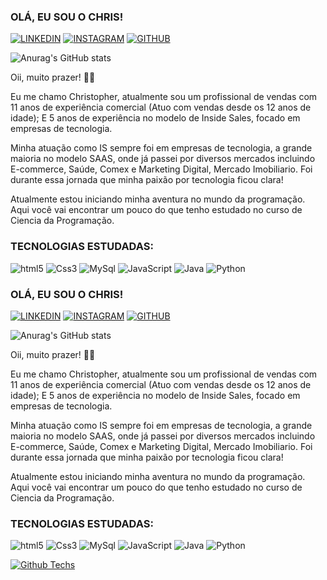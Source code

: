 ### OLÁ, EU SOU O CHRIS! 


[![LINKEDIN](https://img.shields.io/badge/LinkedIn-0077B5?style=for-the-badge&logo=linkedin&logoColor=white)](https://www.linkedin.com/in/christopher-martins-33691717a/)
[![INSTAGRAM](https://img.shields.io/badge/Instagram-E4405F?style=for-the-badge&logo=instagram&logoColor=white)](https://www.instagram.com/chriis_nata/)
[![GITHUB](https://img.shields.io/badge/GitHub-100000?style=for-the-badge&logo=github&logoColor=white)](https://github.com/Christopher-oss)

![Anurag's GitHub stats](https://github-readme-stats.vercel.app/api?username=Christopher-oss&theme=midnight-purple&show_icons=true)

Oii, muito prazer! 🖖🏾

Eu me chamo Christopher, atualmente sou um profissional de vendas com 11 anos de experiência comercial (Atuo com vendas desde os 12 anos de idade); E 5 anos de experiência no modelo de Inside Sales, focado em empresas de tecnologia.

Minha atuação como IS sempre foi em empresas de tecnologia, a grande maioria no modelo SAAS, onde já passei por diversos mercados incluindo E-commerce, Saúde, Comex e Marketing Digital, Mercado Imobiliario. Foi durante essa jornada que minha paixão por tecnologia ficou clara!

Atualmente estou iniciando minha aventura no mundo da programação. Aqui você vai encontrar um pouco do que tenho estudado no curso de Ciencia da Programação. 

### TECNOLOGIAS ESTUDADAS: 


![html5](https://img.shields.io/badge/HTML5-E34F26?style=for-the-badge&logo=html5&logoColor=black)
![Css3](https://img.shields.io/badge/CSS-239120?&style=for-the-badge&logo=css3&logoColor=black)
![MySql](https://img.shields.io/badge/MySQL-00000F?style=for-the-badge&logo=mysql&logoColor=White)
![JavaScript](https://img.shields.io/badge/JavaScript-F7DF1E?style=for-the-badge&logo=javascript&logoColor=black)
![Java](https://img.shields.io/badge/Java-ED8B00?style=for-the-badge&logo=openjdk&logoColor=black)
![Python](https://img.shields.io/badge/python-3670A0?style=for-the-badge&logo=python&logoColor=black)


### OLÁ, EU SOU O CHRIS! 


[![LINKEDIN](https://img.shields.io/badge/LinkedIn-0077B5?style=for-the-badge&logo=linkedin&logoColor=white)](https://www.linkedin.com/in/christopher-martins-33691717a/)
[![INSTAGRAM](https://img.shields.io/badge/Instagram-E4405F?style=for-the-badge&logo=instagram&logoColor=white)](https://www.instagram.com/chriis_nata/)
[![GITHUB](https://img.shields.io/badge/GitHub-100000?style=for-the-badge&logo=github&logoColor=white)](https://github.com/Christopher-oss)

![Anurag's GitHub stats](https://github-readme-stats.vercel.app/api?username=Christopher-oss&theme=midnight-purple&show_icons=true)

Oii, muito prazer! 🖖🏾

Eu me chamo Christopher, atualmente sou um profissional de vendas com 11 anos de experiência comercial (Atuo com vendas desde os 12 anos de idade); E 5 anos de experiência no modelo de Inside Sales, focado em empresas de tecnologia.

Minha atuação como IS sempre foi em empresas de tecnologia, a grande maioria no modelo SAAS, onde já passei por diversos mercados incluindo E-commerce, Saúde, Comex e Marketing Digital, Mercado Imobiliario. Foi durante essa jornada que minha paixão por tecnologia ficou clara!

Atualmente estou iniciando minha aventura no mundo da programação. Aqui você vai encontrar um pouco do que tenho estudado no curso de Ciencia da Programação. 

### TECNOLOGIAS ESTUDADAS: 


![html5](https://img.shields.io/badge/HTML5-E34F26?style=for-the-badge&logo=html5&logoColor=black)
![Css3](https://img.shields.io/badge/CSS-239120?&style=for-the-badge&logo=css3&logoColor=black)
![MySql](https://img.shields.io/badge/MySQL-00000F?style=for-the-badge&logo=mysql&logoColor=White)
![JavaScript](https://img.shields.io/badge/JavaScript-F7DF1E?style=for-the-badge&logo=javascript&logoColor=black)
![Java](https://img.shields.io/badge/Java-ED8B00?style=for-the-badge&logo=openjdk&logoColor=black)
![Python](https://img.shields.io/badge/python-3670A0?style=for-the-badge&logo=python&logoColor=ffdd54)


[![Github Techs](https://github-readme-stats.vercel.app/api/top-langs/?username=Christopher-oss&theme=midnight-purple)](https://github-readme-stats.vercel.app/api/top-langs/?username=Christopher-oss&theme=midnight-purple&langs_count=5&layout=compact)

